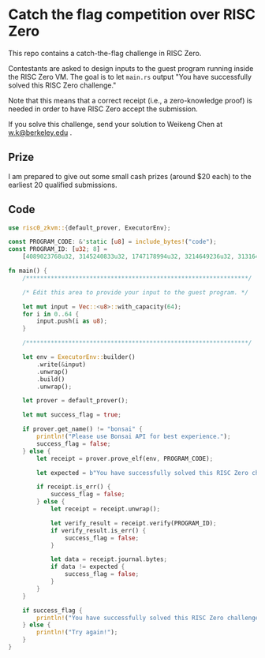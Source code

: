 # Catch the flag competition over RISC Zero

This repo contains a catch-the-flag challenge in RISC Zero. 

Contestants are asked to design inputs to the guest program running inside the RISC Zero VM. The goal is to let `main.rs` output "You have successfully solved this RISC Zero challenge."

Note that this means that a correct receipt (i.e., a zero-knowledge proof) is needed in order to have RISC Zero accept the submission.

If you solve this challenge, send your solution to Weikeng Chen at w.k@berkeley.edu . 

## Prize
I am prepared to give out some small cash prizes (around $20 each) to the earliest 20 qualified submissions.

## Code
```rust
use risc0_zkvm::{default_prover, ExecutorEnv};

const PROGRAM_CODE: &'static [u8] = include_bytes!("code");
const PROGRAM_ID: [u32; 8] =
    [4089023768u32, 3145240833u32, 1747178994u32, 3214649236u32, 3131642364u32, 1474811960u32, 1082230595u32, 3832750910u32];

fn main() {
    /***************************************************************/

    /* Edit this area to provide your input to the guest program. */

    let mut input = Vec::<u8>::with_capacity(64);
    for i in 0..64 {
        input.push(i as u8);
    }

    /***************************************************************/

    let env = ExecutorEnv::builder()
        .write(&input)
        .unwrap()
        .build()
        .unwrap();

    let prover = default_prover();

    let mut success_flag = true;

    if prover.get_name() != "bonsai" {
        println!("Please use Bonsai API for best experience.");
        success_flag = false;
    } else {
        let receipt = prover.prove_elf(env, PROGRAM_CODE);

        let expected = b"You have successfully solved this RISC Zero challenge.".to_vec();

        if receipt.is_err() {
            success_flag = false;
        } else {
            let receipt = receipt.unwrap();

            let verify_result = receipt.verify(PROGRAM_ID);
            if verify_result.is_err() {
                success_flag = false;
            }

            let data = receipt.journal.bytes;
            if data != expected {
                success_flag = false;
            }
        }
    }

    if success_flag {
        println!("You have successfully solved this RISC Zero challenge.");
    } else {
        println!("Try again!");
    }
}
```
